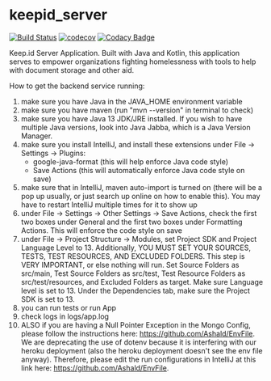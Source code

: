 # keepid_server
[![Build Status](https://travis-ci.com/crchong1/keepid_server.svg?token=ZfxxuGjvV4UyCBCswM7B&branch=master)](https://travis-ci.com/crchong1/keepid_server)
[![codecov](https://codecov.io/gh/crchong1/keepid_server/branch/master/graph/badge.svg?token=4wI4QFPmQv)](https://codecov.io/gh/crchong1/keepid_server)
[![Codacy Badge](https://api.codacy.com/project/badge/Grade/eb02eb23b27240d4a95c0d0d97a6504d)](https://www.codacy.com?utm_source=github.com&amp;utm_medium=referral&amp;utm_content=crchong1/keepid_server&amp;utm_campaign=Badge_Grade)

Keep.id Server Application. Built with Java and Kotlin, this application serves to empower organizations fighting homelessness with tools to help with document storage and other aid.

How to get the backend service running:
1) make sure you have Java in the JAVA_HOME environment variable
2) make sure you have maven (run "mvn --version" in terminal to check)
3) make sure you have Java 13 JDK/JRE installed. If you wish to have multiple Java versions, look into Java Jabba, which is a Java Version Manager.
4) make sure you install IntelliJ, and install these extensions under File -> Settings -> Plugins:
    - google-java-format (this will help enforce Java code style)
    - Save Actions (this will automatically enforce Java code style on save)
5) make sure that in IntelliJ, maven auto-import is turned on (there will be a pop up usually, or just search up online on how to enable this). You may have to restart IntelliJ multiple times for it to show up
6) under File -> Settings -> Other Settings -> Save Actions, check the first two boxes under General and the first two boxes under Formatting Actions. This will enforce the code style on save
7) under File -> Project Structure -> Modules, set Project SDK and Project Language Level to 13. Additionally, YOU MUST SET YOUR SOURCES, TESTS, TEST RESOURCES, AND EXCLUDED FOLDERS. This step is VERY IMPORTANT, or else nothing will run. Set Source Folders as src/main, Test Source Folders as src/test, Test Resource Folders as src/test/resources, and Excluded Folders as target. Make sure Language level is set to 13. Under the Dependencies tab, make sure the Project SDK is set to 13. 
8) you can run tests or run App
9) check logs in logs/app.log
10) ALSO if you are having a Null Pointer Exception in the Mongo Config, please follow the instructions here: https://github.com/Ashald/EnvFile. We are deprecating the use of dotenv because it is interfering
with our heroku deployment (also the heroku deployment doesn't see the env file anyway). Therefore, please edit the run configurations in IntelliJ at this link here: https://github.com/Ashald/EnvFile. 